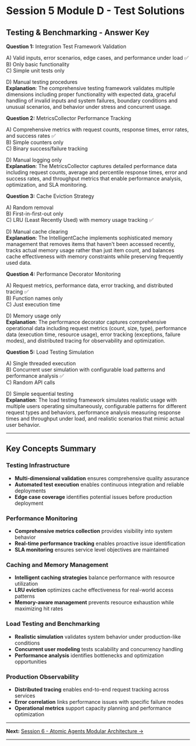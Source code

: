 # Session 5 Module D - Test Solutions

## Testing & Benchmarking - Answer Key

**Question 1:** Integration Test Framework Validation  

A) Valid inputs, error scenarios, edge cases, and performance under load ✅  
B) Only basic functionality  
C) Simple unit tests only  

D) Manual testing procedures  
**Explanation**: The comprehensive testing framework validates multiple dimensions including proper functionality with expected data, graceful handling of invalid inputs and system failures, boundary conditions and unusual scenarios, and behavior under stress and concurrent usage.

**Question 2:** MetricsCollector Performance Tracking  

A) Comprehensive metrics with request counts, response times, error rates, and success rates ✅  
B) Simple counters only  
C) Binary success/failure tracking  

D) Manual logging only  
**Explanation**: The MetricsCollector captures detailed performance data including request counts, average and percentile response times, error and success rates, and throughput metrics that enable performance analysis, optimization, and SLA monitoring.

**Question 3:** Cache Eviction Strategy  

A) Random removal  
B) First-in-first-out only  
C) LRU (Least Recently Used) with memory usage tracking ✅  

D) Manual cache clearing  
**Explanation**: The IntelligentCache implements sophisticated memory management that removes items that haven't been accessed recently, tracks actual memory usage rather than just item count, and balances cache effectiveness with memory constraints while preserving frequently used data.

**Question 4:** Performance Decorator Monitoring  

A) Request metrics, performance data, error tracking, and distributed tracing ✅  
B) Function names only  
C) Just execution time  

D) Memory usage only  
**Explanation**: The performance decorator captures comprehensive operational data including request metrics (count, size, type), performance data (execution time, resource usage), error tracking (exceptions, failure modes), and distributed tracing for observability and optimization.

**Question 5:** Load Testing Simulation  

A) Single threaded execution  
B) Concurrent user simulation with configurable load patterns and performance analysis ✅  
C) Random API calls  

D) Simple sequential testing  
**Explanation**: The load testing framework simulates realistic usage with multiple users operating simultaneously, configurable patterns for different request types and behaviors, performance analysis measuring response times and throughput under load, and realistic scenarios that mimic actual user behavior.

---

## Key Concepts Summary

### Testing Infrastructure

- **Multi-dimensional validation** ensures comprehensive quality assurance  
- **Automated test execution** enables continuous integration and reliable deployments  
- **Edge case coverage** identifies potential issues before production deployment  

### Performance Monitoring

- **Comprehensive metrics collection** provides visibility into system behavior  
- **Real-time performance tracking** enables proactive issue identification  
- **SLA monitoring** ensures service level objectives are maintained  

### Caching and Memory Management

- **Intelligent caching strategies** balance performance with resource utilization  
- **LRU eviction** optimizes cache effectiveness for real-world access patterns  
- **Memory-aware management** prevents resource exhaustion while maximizing hit rates  

### Load Testing and Benchmarking

- **Realistic simulation** validates system behavior under production-like conditions  
- **Concurrent user modeling** tests scalability and concurrency handling  
- **Performance analysis** identifies bottlenecks and optimization opportunities  

### Production Observability

- **Distributed tracing** enables end-to-end request tracking across services  
- **Error correlation** links performance issues with specific failure modes  
- **Operational metrics** support capacity planning and performance optimization  

---

**Next:** [Session 6 - Atomic Agents Modular Architecture →](Session6_Atomic_Agents_Modular_Architecture.md)

---
